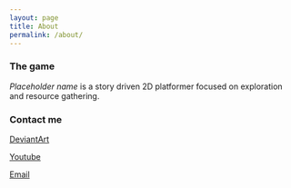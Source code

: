 ```yaml
---
layout: page
title: About
permalink: /about/
---
```


### The game

*Placeholder name* is a story driven 2D platformer focused on exploration and resource gathering. 

### Contact me

[DeviantArt](http://mmmcgill1232.deviantart.com/)

[Youtube](https://www.youtube.com/user/mmmcgill1232)

[Email](mailto:mmmcgill1232@gmail.com)
